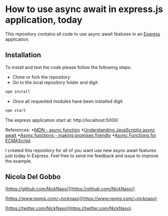 # How to use async await in express.js application, today

This repository contains all code to use async await features in an [Express](http://expressjs.com/) application.

## Installation

To install and test the code please follow the following steps:

* Clone or fork the repository
* Go to the local repository folder and digit 
```bash
npm install
```
* Once all requested modules have been installed digit
```bash
npm start
```
The express application start at: http://localhost:5000/

References:
*[MDN - async function](https://developer.mozilla.org/en-US/docs/Web/JavaScript/Reference/Statements/async_function)
*[Understanding JavaScriptìs async await](https://ponyfoo.com/articles/understanding-javascript-async-await)
*[Async functions - making promises friendly](https://developers.google.com/web/fundamentals/getting-started/primers/async-functions)
*[Async Functions for ECMAScript](https://github.com/tc39/ecmascript-asyncawait)

I created this repository for all of you want use new async await features just today in Express. 
Feel free to send me feedback and issue to improve the example.

## Nicola Del Gobbo
[https://github.com/NickNaso/](https://github.com/NickNaso/)

[https://www.npmjs.com/~nicknaso](https://www.npmjs.com/~nicknaso)

[https://twitter.com/NickNaso](https://twitter.com/NickNaso)